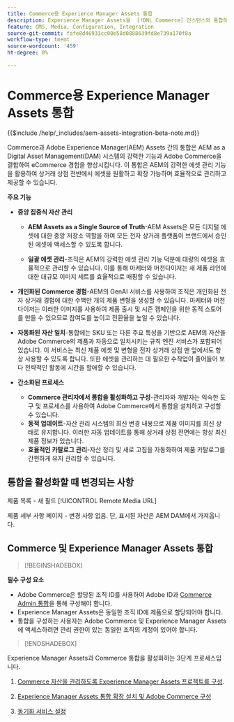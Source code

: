 ```yaml
---
title: Commerce용 Experience Manager Assets 통합
description: Experience Manager Assets을  [!DNL Commerce] 인스턴스와 통합하여 스토어에서 사용할 수 있는 수많은 미디어 자산에 액세스하는 방법에 대해 알아봅니다.
feature: CMS, Media, Configuration, Integration
source-git-commit: fafe8d46931cc00e58d0888639fd8e739a170f8a
workflow-type: tm+mt
source-wordcount: '459'
ht-degree: 0%

---
```


# Commerce용 Experience Manager Assets 통합

{{$include /help/_includes/aem-assets-integration-beta-note.md}}

Commerce과 Adobe Experience Manager(AEM) Assets 간의 통합은 AEM as a Digital Asset Management(DAM) 시스템의 강력한 기능과 Adobe Commerce을 결합하여 eCommerce 경험을 향상시킵니다. 이 통합은 AEM의 강력한 에셋 관리 기능을 활용하여 상거래 상점 전반에서 에셋을 원활하고 확장 가능하며 효율적으로 관리하고 제공할 수 있습니다.

**주요 기능**

- **중앙 집중식 자산 관리**

   - **AEM Assets as a Single Source of Truth**-AEM Assets은 모든 디지털 에셋에 대한 중앙 저장소 역할을 하여 모든 전자 상거래 플랫폼이 브랜드에서 승인된 에셋에 액세스할 수 있도록 합니다.

   - **일괄 에셋 관리**-조직은 AEM의 강력한 에셋 관리 기능 덕분에 대량의 에셋을 효율적으로 관리할 수 있습니다. 이를 통해 마케터와 머천다이저는 새 제품 라인에 대한 대규모 이미지 세트를 효율적으로 매핑할 수 있습니다.

- **개인화된 Commerce 경험**-AEM의 GenAI 서비스를 사용하여 조직은 개인화된 전자 상거래 경험에 대한 수백만 개의 제품 변형을 생성할 수 있습니다. 마케터와 머천다이저는 이러한 이미지를 사용하여 제품 출시 및 시즌 캠페인을 위한 동적 스토어를 만들 수 있으므로 참여도를 높이고 전환율을 높일 수 있습니다.

- **자동화된 자산 일치**-통합에는 SKU 또는 다른 주요 특성을 기반으로 AEM의 자산을 Adobe Commerce의 제품과 자동으로 일치시키는 규칙 엔진 서비스가 포함되어 있습니다. 이 서비스는 최신 제품 에셋 및 변형을 전자 상거래 상점 맨 앞에서도 항상 사용할 수 있도록 합니다. 또한 에셋을 관리하는 데 필요한 수작업이 줄어들어 보다 전략적인 활동에 시간을 할애할 수 있습니다.

- **간소화된 프로세스**
   - **Commerce 관리자에서 통합을 활성화하고 구성**-관리자와 개발자는 익숙한 도구 및 프로세스를 사용하여 Adobe Commerce에서 통합을 설치하고 구성할 수 있습니다.
   - **동적 업데이트**-자산 관리 시스템의 최신 변경 내용으로 제품 이미지를 최신 상태로 유지합니다. 이러한 자동 업데이트를 통해 상거래 상점 전면에는 항상 최신 제품 정보가 있습니다.
   - **효율적인 카탈로그 관리**-자산 정리 및 새로 고침을 자동화하여 제품 카탈로그를 간편하게 유지 관리할 수 있습니다.

## 통합을 활성화할 때 변경되는 사항

제품 목록 - 새 필드 [!UICONTROL Remote Media URL]

제품 세부 사항 페이지 - 변경 사항 없음. 단, 표시된 자산은 AEM DAM에서 가져옵니다.


## Commerce 및 Experience Manager Assets 통합

>[!BEGINSHADEBOX]

**필수 구성 요소**

- Adobe Commerce은 할당된 조직 ID를 사용하여 Adobe ID과 [Commerce Admin 통합](/help/getting-started/adobe-ims-config.md)을 통해 구성해야 합니다.
- Experience Manager Assets은 동일한 조직 ID에 제품으로 할당되어야 합니다.
- 통합을 구성하는 사용자는 Adobe Commerce 및 Experience Manager Assets에 액세스하려면 관리 권한이 있는 동일한 조직의 계정이 있어야 합니다.

>[!ENDSHADEBOX]


Experience Manager Assets과 Commerce 통합을 활성화하는 3단계 프로세스입니다.

1. [Commerce 자산을 관리하도록 Experience Manager Assets 프로젝트를 구성](aem-assets-configure-aem.md).

1. [Experience Manager Assets 통합 확장 설치 및 Adobe Commerce 구성](aem-assets-configure-aem.md)

1. [동기화 서비스 설정](aem-assets-setup-synchronization.md)

